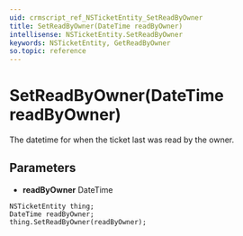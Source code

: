 ```yaml
---
uid: crmscript_ref_NSTicketEntity_SetReadByOwner
title: SetReadByOwner(DateTime readByOwner)
intellisense: NSTicketEntity.SetReadByOwner
keywords: NSTicketEntity, GetReadByOwner
so.topic: reference
---
```


# SetReadByOwner(DateTime readByOwner)

The datetime for when the ticket last was read by the owner.

## Parameters

* **readByOwner** DateTime

```crmscript
NSTicketEntity thing;
DateTime readByOwner;
thing.SetReadByOwner(readByOwner);
```

